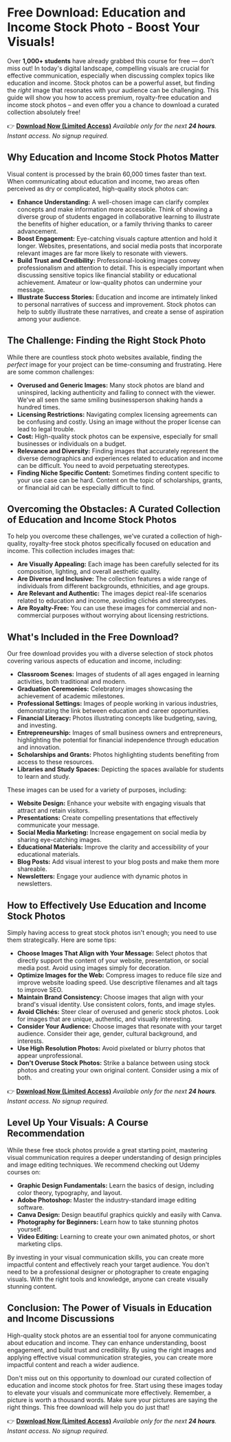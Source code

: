 # Free Download: Education and Income Stock Photo - Boost Your Visuals!

Over **1,000+ students** have already grabbed this course for free — don’t miss out!
In today's digital landscape, compelling visuals are crucial for effective communication, especially when discussing complex topics like education and income. Stock photos can be a powerful asset, but finding the *right* image that resonates with your audience can be challenging. This guide will show you how to access premium, royalty-free education and income stock photos – and even offer you a chance to download a curated collection absolutely free!

👉 [**Download Now (Limited Access)**](https://udemywork.com/education-and-income-stock-photo)
_Available only for the next **24 hours**. Instant access. No signup required._

## Why Education and Income Stock Photos Matter

Visual content is processed by the brain 60,000 times faster than text. When communicating about education and income, two areas often perceived as dry or complicated, high-quality stock photos can:

*   **Enhance Understanding:** A well-chosen image can clarify complex concepts and make information more accessible. Think of showing a diverse group of students engaged in collaborative learning to illustrate the benefits of higher education, or a family thriving thanks to career advancement.
*   **Boost Engagement:** Eye-catching visuals capture attention and hold it longer. Websites, presentations, and social media posts that incorporate relevant images are far more likely to resonate with viewers.
*   **Build Trust and Credibility:** Professional-looking images convey professionalism and attention to detail. This is especially important when discussing sensitive topics like financial stability or educational achievement. Amateur or low-quality photos can undermine your message.
*   **Illustrate Success Stories:** Education and income are intimately linked to personal narratives of success and improvement. Stock photos can help to subtly illustrate these narratives, and create a sense of aspiration among your audience.

## The Challenge: Finding the Right Stock Photo

While there are countless stock photo websites available, finding the *perfect* image for your project can be time-consuming and frustrating. Here are some common challenges:

*   **Overused and Generic Images:** Many stock photos are bland and uninspired, lacking authenticity and failing to connect with the viewer. We've all seen the same smiling businessperson shaking hands a hundred times.
*   **Licensing Restrictions:** Navigating complex licensing agreements can be confusing and costly. Using an image without the proper license can lead to legal trouble.
*   **Cost:** High-quality stock photos can be expensive, especially for small businesses or individuals on a budget.
*   **Relevance and Diversity:** Finding images that accurately represent the diverse demographics and experiences related to education and income can be difficult. You need to avoid perpetuating stereotypes.
*   **Finding Niche Specific Content:** Sometimes finding content specific to your use case can be hard. Content on the topic of scholarships, grants, or financial aid can be especially difficult to find.

## Overcoming the Obstacles: A Curated Collection of Education and Income Stock Photos

To help you overcome these challenges, we've curated a collection of high-quality, royalty-free stock photos specifically focused on education and income. This collection includes images that:

*   **Are Visually Appealing:** Each image has been carefully selected for its composition, lighting, and overall aesthetic quality.
*   **Are Diverse and Inclusive:** The collection features a wide range of individuals from different backgrounds, ethnicities, and age groups.
*   **Are Relevant and Authentic:** The images depict real-life scenarios related to education and income, avoiding clichés and stereotypes.
*   **Are Royalty-Free:** You can use these images for commercial and non-commercial purposes without worrying about licensing restrictions.

## What's Included in the Free Download?

Our free download provides you with a diverse selection of stock photos covering various aspects of education and income, including:

*   **Classroom Scenes:** Images of students of all ages engaged in learning activities, both traditional and modern.
*   **Graduation Ceremonies:** Celebratory images showcasing the achievement of academic milestones.
*   **Professional Settings:** Images of people working in various industries, demonstrating the link between education and career opportunities.
*   **Financial Literacy:** Photos illustrating concepts like budgeting, saving, and investing.
*   **Entrepreneurship:** Images of small business owners and entrepreneurs, highlighting the potential for financial independence through education and innovation.
*   **Scholarships and Grants:** Photos highlighting students benefiting from access to these resources.
*   **Libraries and Study Spaces:** Depicting the spaces available for students to learn and study.

These images can be used for a variety of purposes, including:

*   **Website Design:** Enhance your website with engaging visuals that attract and retain visitors.
*   **Presentations:** Create compelling presentations that effectively communicate your message.
*   **Social Media Marketing:** Increase engagement on social media by sharing eye-catching images.
*   **Educational Materials:** Improve the clarity and accessibility of your educational materials.
*   **Blog Posts:** Add visual interest to your blog posts and make them more shareable.
*   **Newsletters:** Engage your audience with dynamic photos in newsletters.

## How to Effectively Use Education and Income Stock Photos

Simply having access to great stock photos isn't enough; you need to use them strategically. Here are some tips:

*   **Choose Images That Align with Your Message:** Select photos that directly support the content of your website, presentation, or social media post. Avoid using images simply for decoration.
*   **Optimize Images for the Web:** Compress images to reduce file size and improve website loading speed. Use descriptive filenames and alt tags to improve SEO.
*   **Maintain Brand Consistency:** Choose images that align with your brand's visual identity. Use consistent colors, fonts, and image styles.
*   **Avoid Clichés:** Steer clear of overused and generic stock photos. Look for images that are unique, authentic, and visually interesting.
*   **Consider Your Audience:** Choose images that resonate with your target audience. Consider their age, gender, cultural background, and interests.
*   **Use High Resolution Photos:** Avoid pixelated or blurry photos that appear unprofessional.
*   **Don't Overuse Stock Photos:** Strike a balance between using stock photos and creating your own original content. Consider using a mix of both.

👉 [**Download Now (Limited Access)**](https://udemywork.com/education-and-income-stock-photo)
_Available only for the next **24 hours**. Instant access. No signup required._

## Level Up Your Visuals: A Course Recommendation

While these free stock photos provide a great starting point, mastering visual communication requires a deeper understanding of design principles and image editing techniques. We recommend checking out Udemy courses on:

*   **Graphic Design Fundamentals:** Learn the basics of design, including color theory, typography, and layout.
*   **Adobe Photoshop:** Master the industry-standard image editing software.
*   **Canva Design:** Design beautiful graphics quickly and easily with Canva.
*   **Photography for Beginners:** Learn how to take stunning photos yourself.
*   **Video Editing:** Learning to create your own animated photos, or short marketing clips.

By investing in your visual communication skills, you can create more impactful content and effectively reach your target audience. You don't need to be a professional designer or photographer to create engaging visuals. With the right tools and knowledge, anyone can create visually stunning content.

## Conclusion: The Power of Visuals in Education and Income Discussions

High-quality stock photos are an essential tool for anyone communicating about education and income. They can enhance understanding, boost engagement, and build trust and credibility. By using the right images and applying effective visual communication strategies, you can create more impactful content and reach a wider audience.

Don't miss out on this opportunity to download our curated collection of education and income stock photos for free. Start using these images today to elevate your visuals and communicate more effectively. Remember, a picture is worth a thousand words. Make sure your pictures are saying the right things. This free download will help you do just that!

👉 [**Download Now (Limited Access)**](https://udemywork.com/education-and-income-stock-photo)
_Available only for the next **24 hours**. Instant access. No signup required._
